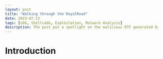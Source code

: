 ```yaml
---
layout: post
title: "Walking through the RoyalRoad"
date: 2023-07-13
tags: [x86, Shellcode, Exploitation, Malware Analysis] 
description: The post put a spotlight on the malicious RTF generated by the famous RoyalRoad weaponizer. 
---
```


# Introduction

